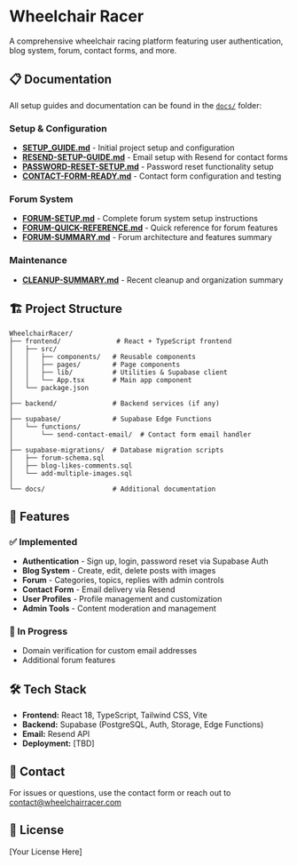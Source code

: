 # Wheelchair Racer

A comprehensive wheelchair racing platform featuring user authentication, blog system, forum, contact forms, and more.

## 📋 Documentation

All setup guides and documentation can be found in the [`docs/`](docs/) folder:

### Setup & Configuration
- **[SETUP_GUIDE.md](docs/SETUP_GUIDE.md)** - Initial project setup and configuration
- **[RESEND-SETUP-GUIDE.md](docs/RESEND-SETUP-GUIDE.md)** - Email setup with Resend for contact forms
- **[PASSWORD-RESET-SETUP.md](docs/PASSWORD-RESET-SETUP.md)** - Password reset functionality setup
- **[CONTACT-FORM-READY.md](docs/CONTACT-FORM-READY.md)** - Contact form configuration and testing

### Forum System
- **[FORUM-SETUP.md](docs/FORUM-SETUP.md)** - Complete forum system setup instructions
- **[FORUM-QUICK-REFERENCE.md](docs/FORUM-QUICK-REFERENCE.md)** - Quick reference for forum features
- **[FORUM-SUMMARY.md](docs/FORUM-SUMMARY.md)** - Forum architecture and features summary

### Maintenance
- **[CLEANUP-SUMMARY.md](docs/CLEANUP-SUMMARY.md)** - Recent cleanup and organization summary

## 🏗️ Project Structure

```
WheelchairRacer/
├── frontend/              # React + TypeScript frontend
│   ├── src/
│   │   ├── components/   # Reusable components
│   │   ├── pages/        # Page components
│   │   ├── lib/          # Utilities & Supabase client
│   │   └── App.tsx       # Main app component
│   └── package.json
│
├── backend/              # Backend services (if any)
│
├── supabase/             # Supabase Edge Functions
│   └── functions/
│       └── send-contact-email/  # Contact form email handler
│
├── supabase-migrations/  # Database migration scripts
│   ├── forum-schema.sql
│   ├── blog-likes-comments.sql
│   └── add-multiple-images.sql
│
└── docs/                 # Additional documentation
```

## 🚀 Features

### ✅ Implemented
- **Authentication** - Sign up, login, password reset via Supabase Auth
- **Blog System** - Create, edit, delete posts with images
- **Forum** - Categories, topics, replies with admin controls
- **Contact Form** - Email delivery via Resend
- **User Profiles** - Profile management and customization
- **Admin Tools** - Content moderation and management

### 🔄 In Progress
- Domain verification for custom email addresses
- Additional forum features

## 🛠️ Tech Stack

- **Frontend:** React 18, TypeScript, Tailwind CSS, Vite
- **Backend:** Supabase (PostgreSQL, Auth, Storage, Edge Functions)
- **Email:** Resend API
- **Deployment:** [TBD]

## 📧 Contact

For issues or questions, use the contact form or reach out to contact@wheelchairracer.com

## 📝 License

[Your License Here]

